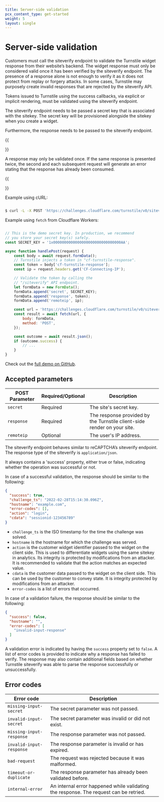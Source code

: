 ```yaml
---
title: Server-side validation
pcx_content_type: get-started
weight: 5
layout: single
---
```


# Server-side validation

Customers must call the siteverify endpoint to validate the Turnstile widget response from their website’s backend. The widget response must only be considered valid once it has been verified by the siteverify endpoint. The presence of a response alone is not enough to verify it as it does not protect from replay or forgery attacks. In some cases, Turnstile may purposely create invalid responses that are rejected by the siteverify API.

Tokens issued to Turnstile using the success callbacks, via explicit or implicit rendering, must be validated using the siteverify endpoint.

The siteverify endpoint needs to be passed a secret key that is associated with the sitekey. The secret key will be provisioned alongside the sitekey when you create a widget.

Furthermore, the response needs to be passed to the siteverify endpoint.

{{<Aside type="note">}}

A response may only be validated once. If the same response is presented twice, the second and each subsequent request will generate an error stating that the response has already been consumed.

{{</Aside>}}

Example using cURL:

<div>

```sh

$ curl -L -X POST 'https://challenges.cloudflare.com/turnstile/v0/siteverify' --data 'secret=verysecret&response=<RESPONSE>'

```
</div>

Example using `fetch` from Cloudflare Workers:

<div>

```javascript

// This is the demo secret key. In production, we recommend
// you store your secret key(s) safely.
const SECRET_KEY = '1x0000000000000000000000000000000AA';

async function handlePost(request) {
	const body = await request.formData();
	// Turnstile injects a token in "cf-turnstile-response".
	const token = body['cf-turnstile-response'];
	const ip = request.headers.get('CF-Connecting-IP');

	// Validate the token by calling the
	// "/siteverify" API endpoint.
	let formData = new FormData();
	formData.append('secret', SECRET_KEY);
	formData.append('response', token);
	formData.append('remoteip', ip);

	const url = 'https://challenges.cloudflare.com/turnstile/v0/siteverify';
	const result = await fetch(url, {
		body: formData,
		method: 'POST',
	});

	const outcome = await result.json();
	if (outcome.success) {
		// ...
	}
}

```
</div>

Check out the [full demo on GitHub](https://github.com/cloudflare/turnstile-demo-workers/blob/main/src/index.mjs).

## Accepted parameters

| POST Parameter | Required/Optional | Description |
| --- | --- | --- |
| `secret` | Required | The site's secret key. |
|`response` | Required | The response provided by the Turnstile client-side render on your site. |
| `remoteip` | Optional | The user's IP address. |

The siteverify endpoint behaves similar to reCAPTCHA’s siteverify endpoint. The response type of the siteverify is `application/json`.

It always contains a 'success' property, either true or false, indicating whether the operation was successful or not. 

In case of a successful validation, the response should be similar to the following:

<div>

```json
{
  "success": true,
  "challenge_ts": "2022-02-28T15:14:30.096Z",
  "hostname": "example.com",
  "error-codes": [],
  "action": "login",
  "cdata": "sessionid-123456789"
}  
``` 
</div>

* `challenge_ts` is the ISO timestamp for the time the challenge was solved.
* `hostname` is the hostname for which the challenge was served.
* `action` is the customer widget identifier passed to the widget on the client side. This is used to differentiate widgets using the same sitekey in analytics. Its integrity is protected by modifications from an attacker. It is recommended to validate that the action matches an expected value.
* `cdata` is the customer data passed to the widget on the client side. This can be used by the customer to convey state. It is integrity protected by modifications from an attacker.
* `error-codes` is a list of errors that occurred.

In case of a validation failure, the response should be similar to the following:

<div>

```json
{
  "success": false,
  "hostname": "",
  "error-codes": [
    "invalid-input-response"
  ]
}

```
</div>

A validation error is indicated by having the `success` property set to `false`. A list of error codes is provided to indicate why a response has failed to verify. The response may also contain additional fields based on whether Turnstile siteverify was able to parse the response successfully or unsuccessfully.

## Error codes

| Error code | Description |
| --- | --- |
| `missing-input-secret` | The secret parameter was not passed. |
| `invalid-input-secret` | The secret parameter was invalid or did not exist.|
| `missing-input-response` | The response parameter was not passed. |
| `invalid-input-response` | The response parameter is invalid or has expired. |
| `bad-request` | The request was rejected because it was malformed. |
| `timeout-or-duplicate` | The response parameter has already been validated before. |
| `internal-error` | An internal error happened while validating the response. The request can be retried. |